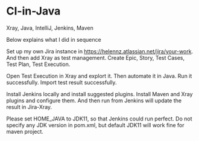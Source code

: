 # CI-in-Java
Xray, Java, IntelliJ, Jenkins, Maven

Below explains what I did in sequence

Set up my own Jira instance in https://helennz.atlassian.net/jira/your-work. 
And then add Xray as test management.
Create Epic, Story, Test Cases, Test Plan, Test Execution.

Open Test Execution in Xray and explort it. 
Then automate it in Java.
Run it successfully. 
Import test result successfully.

Install Jenkins locally and install suggested plugins. 
Install Maven and Xray plugins and configure them.
And then run from Jenkins will update the result in Jira-Xray.

Please set HOME_JAVA to JDK11, so that Jenkins could run perfect. 
Do not specify any JDK version in pom.xml, but default JDK11 will work fine for maven project.



